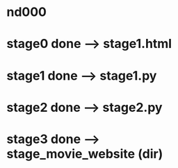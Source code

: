 # nd000
# stage0 done --> stage1.html
# stage1 done --> stage1.py
# stage2 done --> stage2.py
# stage3 done --> stage_movie_website (dir)

